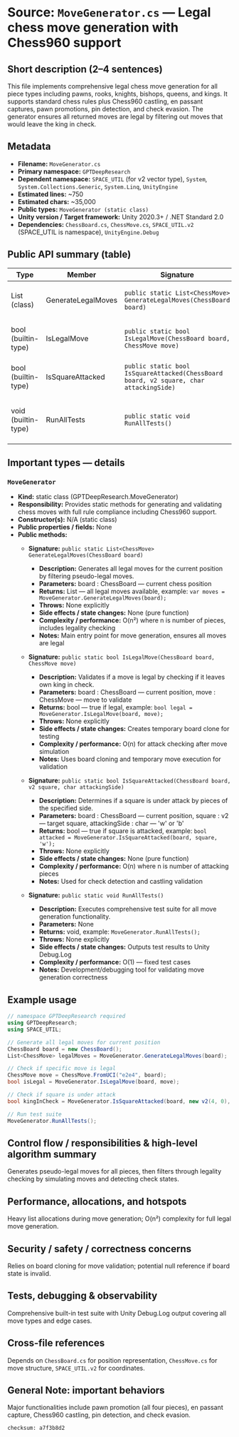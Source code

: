 # Source: `MoveGenerator.cs` — Legal chess move generation with Chess960 support

## Short description (2–4 sentences)
This file implements comprehensive legal chess move generation for all piece types including pawns, rooks, knights, bishops, queens, and kings. It supports standard chess rules plus Chess960 castling, en passant captures, pawn promotions, pin detection, and check evasion. The generator ensures all returned moves are legal by filtering out moves that would leave the king in check.

## Metadata

* **Filename:** `MoveGenerator.cs`
* **Primary namespace:** `GPTDeepResearch`
* **Dependent namespace:** `SPACE_UTIL` (for v2 vector type), `System`, `System.Collections.Generic`, `System.Linq`, `UnityEngine`
* **Estimated lines:** ~750
* **Estimated chars:** ~35,000
* **Public types:** `MoveGenerator (static class)`
* **Unity version / Target framework:** Unity 2020.3+ / .NET Standard 2.0
* **Dependencies:** `ChessBoard.cs`, `ChessMove.cs`, `SPACE_UTIL.v2` (SPACE_UTIL is namespace), `UnityEngine.Debug`

## Public API summary (table)

| **Type** | **Member** | **Signature** | **Short purpose** | **OneLiner Call** |
|----------|------------|---------------|-------------------|-------------------|
| List<ChessMove> (class) | GenerateLegalMoves | `public static List<ChessMove> GenerateLegalMoves(ChessBoard board)` | Generate all legal moves for current position | `var moves = MoveGenerator.GenerateLegalMoves(board);` |
| bool (builtin-type) | IsLegalMove | `public static bool IsLegalMove(ChessBoard board, ChessMove move)` | Check if move is legal (doesn't leave king in check) | `bool legal = MoveGenerator.IsLegalMove(board, move);` |
| bool (builtin-type) | IsSquareAttacked | `public static bool IsSquareAttacked(ChessBoard board, v2 square, char attackingSide)` | Check if square is attacked by given side | `bool attacked = MoveGenerator.IsSquareAttacked(board, square, 'w');` |
| void (builtin-type) | RunAllTests | `public static void RunAllTests()` | Run comprehensive move generation tests | `MoveGenerator.RunAllTests();` |

## Important types — details

### `MoveGenerator`
* **Kind:** static class (GPTDeepResearch.MoveGenerator)
* **Responsibility:** Provides static methods for generating and validating chess moves with full rule compliance including Chess960 support.
* **Constructor(s):** N/A (static class)
* **Public properties / fields:** None
* **Public methods:**
  * **Signature:** `public static List<ChessMove> GenerateLegalMoves(ChessBoard board)`
    * **Description:** Generates all legal moves for the current position by filtering pseudo-legal moves.
    * **Parameters:** board : ChessBoard — current chess position
    * **Returns:** List<ChessMove> — all legal moves available, example: `var moves = MoveGenerator.GenerateLegalMoves(board);`
    * **Throws:** None explicitly
    * **Side effects / state changes:** None (pure function)
    * **Complexity / performance:** O(n²) where n is number of pieces, includes legality checking
    * **Notes:** Main entry point for move generation, ensures all moves are legal
  
  * **Signature:** `public static bool IsLegalMove(ChessBoard board, ChessMove move)`
    * **Description:** Validates if a move is legal by checking if it leaves own king in check.
    * **Parameters:** board : ChessBoard — current position, move : ChessMove — move to validate
    * **Returns:** bool — true if legal, example: `bool legal = MoveGenerator.IsLegalMove(board, move);`
    * **Throws:** None explicitly
    * **Side effects / state changes:** Creates temporary board clone for testing
    * **Complexity / performance:** O(n) for attack checking after move simulation
    * **Notes:** Uses board cloning and temporary move execution for validation
  
  * **Signature:** `public static bool IsSquareAttacked(ChessBoard board, v2 square, char attackingSide)`
    * **Description:** Determines if a square is under attack by pieces of the specified side.
    * **Parameters:** board : ChessBoard — current position, square : v2 — target square, attackingSide : char — 'w' or 'b'
    * **Returns:** bool — true if square is attacked, example: `bool attacked = MoveGenerator.IsSquareAttacked(board, square, 'w');`
    * **Throws:** None explicitly
    * **Side effects / state changes:** None (pure function)
    * **Complexity / performance:** O(n) where n is number of attacking pieces
    * **Notes:** Used for check detection and castling validation
  
  * **Signature:** `public static void RunAllTests()`
    * **Description:** Executes comprehensive test suite for all move generation functionality.
    * **Parameters:** None
    * **Returns:** void, example: `MoveGenerator.RunAllTests();`
    * **Throws:** None explicitly
    * **Side effects / state changes:** Outputs test results to Unity Debug.Log
    * **Complexity / performance:** O(1) — fixed test cases
    * **Notes:** Development/debugging tool for validating move generation correctness

## Example usage
```csharp
// namespace GPTDeepResearch required
using GPTDeepResearch;
using SPACE_UTIL;

// Generate all legal moves for current position
ChessBoard board = new ChessBoard();
List<ChessMove> legalMoves = MoveGenerator.GenerateLegalMoves(board);

// Check if specific move is legal
ChessMove move = ChessMove.FromUCI("e2e4", board);
bool isLegal = MoveGenerator.IsLegalMove(board, move);

// Check if square is under attack
bool kingInCheck = MoveGenerator.IsSquareAttacked(board, new v2(4, 0), 'b');

// Run test suite
MoveGenerator.RunAllTests();
```

## Control flow / responsibilities & high-level algorithm summary
Generates pseudo-legal moves for all pieces, then filters through legality checking by simulating moves and detecting check states.

## Performance, allocations, and hotspots
Heavy list allocations during move generation; O(n²) complexity for full legal move generation.

## Security / safety / correctness concerns
Relies on board cloning for move validation; potential null reference if board state is invalid.

## Tests, debugging & observability
Comprehensive built-in test suite with Unity Debug.Log output covering all move types and edge cases.

## Cross-file references
Depends on `ChessBoard.cs` for position representation, `ChessMove.cs` for move structure, `SPACE_UTIL.v2` for coordinates.

## General Note: important behaviors
Major functionalities include pawn promotion (all four pieces), en passant capture, Chess960 castling, pin detection, and check evasion.

`checksum: a7f3b8d2`